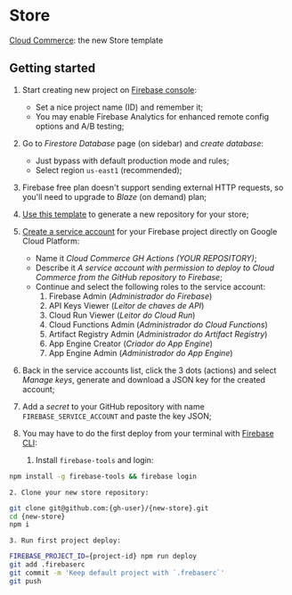# Store

[Cloud Commerce](https://github.com/ecomplus/cloud-commerce): the new Store template

## Getting started

1. Start creating new project on [Firebase console](https://console.firebase.google.com/):
    - Set a nice project name (ID) and remember it;
    - You may enable Firebase Analytics for enhanced remote config options and A/B testing;

2. Go to _Firestore Database_ page (on sidebar) and _create database_:
    - Just bypass with default production mode and rules;
    - Select region `us-east1` (recommended);

3. Firebase free plan doesn't support sending external HTTP requests, so you'll need to upgrade to _Blaze_ (on demand) plan;

4. [Use this template](https://github.com/ecomplus/store/generate) to generate a new repository for your store;

5. [Create a service account](https://console.cloud.google.com/iam-admin/serviceaccounts) for your Firebase project directly on Google Cloud Platform:
    - Name it _Cloud Commerce GH Actions (YOUR REPOSITORY)_;
    - Describe it _A service account with permission to deploy to Cloud Commerce from the GitHub repository to Firebase_;
    - Continue and select the following roles to the service account:
        1. Firebase Admin (_Administrador do Firebase_)
        2. API Keys Viewer (_Leitor de chaves de API_)
        3. Cloud Run Viewer (_Leitor do Cloud Run_)
        4. Cloud Functions Admin (_Administrador do Cloud Functions_)
        5. Artifact Registry Admin (_Administrador do Artifact Registry_)
        6. App Engine Creator (_Criador do App Engine_)
        7. App Engine Admin (_Administrador do App Engine_)

6. Back in the service accounts list, click the 3 dots (actions) and select _Manage keys_, generate and download a JSON key for the created account;

7. Add a _secret_ to your GitHub repository with name `FIREBASE_SERVICE_ACCOUNT` and paste the key JSON;

8. You may have to do the first deploy from your terminal with [Firebase CLI](https://firebase.google.com/docs/cli):
    1. Install `firebase-tools` and login:
```bash
npm install -g firebase-tools && firebase login
```
    2. Clone your new store repository:
```bash
git clone git@github.com:{gh-user}/{new-store}.git
cd {new-store}
npm i
```
    3. Run first project deploy:
```bash
FIREBASE_PROJECT_ID={project-id} npm run deploy
git add .firebaserc
git commit -m 'Keep default project with `.frebaserc`'
git push
```
